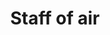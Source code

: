 ---
layout: item
title: Staff of air
item-id: 1381
datatable: true
id: 1381
name: "Staff of air"
members: false
lowalch: 600
highalch: 900
examine: "A Magical staff."
monsters:
  - id: 469
    name: "Killerwatt"
    members: true
    combat_level: 55
    wiki_url: "https://oldschool.runescape.wiki/w/Killerwatt#Attacking"
    drops:
      - quantity: "1"
        rarity: 0.014285714285714285
    image: "https://oldschool.runescape.wiki/images/thumb/3/3e/Killerwatt_%28Passive%29.png/250px-Killerwatt_%28Passive%29.png?7172c"
  - id: 1369
    name: "Air elemental"
    members: true
    combat_level: 34
    wiki_url: "https://oldschool.runescape.wiki/w/Air_elemental"
    drops:
      - quantity: "1"
        rarity: 0.015625
    image: "https://oldschool.runescape.wiki/images/thumb/0/06/Air_elemental.png/250px-Air_elemental.png?ad088"
  - id: 3694
    name: "Vampyre Juvinate"
    members: true
    combat_level: 54
    wiki_url: "https://oldschool.runescape.wiki/w/Vampyre_Juvinate#Level_54_(Meiyerditch/Darkmeyer)"
    drops:
      - quantity: "1"
        rarity: 0.0078125
    image: "https://oldschool.runescape.wiki/images/thumb/3/35/Vampyre_Juvinate.png/100px-Vampyre_Juvinate.png?57a02"
  - id: 4442
    name: "Vampyre Juvinate"
    members: true
    combat_level: 75
    wiki_url: "https://oldschool.runescape.wiki/w/Vampyre_Juvinate#Level_75"
    drops:
      - quantity: "1"
        rarity: 0.0078125
    image: "https://oldschool.runescape.wiki/images/thumb/3/35/Vampyre_Juvinate.png/100px-Vampyre_Juvinate.png?57a02"
  - id: 4443
    name: "Vampyre Juvinate"
    members: true
    combat_level: 50
    wiki_url: "https://oldschool.runescape.wiki/w/Vampyre_Juvinate#Level_50"
    drops:
      - quantity: "1"
        rarity: 0.0078125
    image: "https://oldschool.runescape.wiki/images/thumb/3/35/Vampyre_Juvinate.png/100px-Vampyre_Juvinate.png?57a02"
  - id: 5634
    name: "Vampyre Juvinate"
    members: true
    combat_level: 59
    wiki_url: "https://oldschool.runescape.wiki/w/Vampyre_Juvinate#Level_59"
    drops:
      - quantity: "1"
        rarity: 0.0078125
    image: "https://oldschool.runescape.wiki/images/thumb/3/35/Vampyre_Juvinate.png/100px-Vampyre_Juvinate.png?57a02"
  - id: 5635
    name: "Vampyre Juvinate"
    members: true
    combat_level: 90
    wiki_url: "https://oldschool.runescape.wiki/w/Vampyre_Juvinate#Level_90"
    drops:
      - quantity: "1"
        rarity: 0.0078125
    image: "https://oldschool.runescape.wiki/images/thumb/3/35/Vampyre_Juvinate.png/100px-Vampyre_Juvinate.png?57a02"
  - id: 5636
    name: "Vampyre Juvinate"
    members: true
    combat_level: 119
    wiki_url: "https://oldschool.runescape.wiki/w/Vampyre_Juvinate#Level_119"
    drops:
      - quantity: "1"
        rarity: 0.0078125
    image: "https://oldschool.runescape.wiki/images/thumb/3/35/Vampyre_Juvinate.png/100px-Vampyre_Juvinate.png?57a02"
  - id: 6449
    name: "Zombie"
    members: true
    combat_level: 40
    wiki_url: "https://oldschool.runescape.wiki/w/Zombie_(Tarn's_Lair)#Level_40"
    drops:
      - quantity: "1"
        rarity: 0.0234375
    image: "https://oldschool.runescape.wiki/images/thumb/1/1d/Zombie_%28Tarn%27s_Lair%2C_Level_40%29.png/150px-Zombie_%28Tarn%27s_Lair%2C_Level_40%29.png?f76c9"
  - id: 6450
    name: "Zombie"
    members: true
    combat_level: 42
    wiki_url: "https://oldschool.runescape.wiki/w/Zombie_(Tarn's_Lair)#Level_42"
    drops:
      - quantity: "1"
        rarity: 0.0234375
    image: "https://oldschool.runescape.wiki/images/thumb/1/1d/Zombie_%28Tarn%27s_Lair%2C_Level_40%29.png/150px-Zombie_%28Tarn%27s_Lair%2C_Level_40%29.png?f76c9"
  - id: 6451
    name: "Zombie"
    members: true
    combat_level: 47
    wiki_url: "https://oldschool.runescape.wiki/w/Zombie_(Tarn's_Lair)#Level_47"
    drops:
      - quantity: "1"
        rarity: 0.0234375
    image: "https://oldschool.runescape.wiki/images/thumb/1/1d/Zombie_%28Tarn%27s_Lair%2C_Level_40%29.png/150px-Zombie_%28Tarn%27s_Lair%2C_Level_40%29.png?f76c9"
  - id: 6452
    name: "Zombie"
    members: true
    combat_level: 50
    wiki_url: "https://oldschool.runescape.wiki/w/Zombie_(Tarn's_Lair)#Level_50"
    drops:
      - quantity: "1"
        rarity: 0.0234375
    image: "https://oldschool.runescape.wiki/images/thumb/1/1d/Zombie_%28Tarn%27s_Lair%2C_Level_40%29.png/150px-Zombie_%28Tarn%27s_Lair%2C_Level_40%29.png?f76c9"
  - id: 6453
    name: "Zombie"
    members: true
    combat_level: 56
    wiki_url: "https://oldschool.runescape.wiki/w/Zombie_(Tarn's_Lair)#Level_56"
    drops:
      - quantity: "1"
        rarity: 0.0234375
    image: "https://oldschool.runescape.wiki/images/thumb/1/1d/Zombie_%28Tarn%27s_Lair%2C_Level_40%29.png/150px-Zombie_%28Tarn%27s_Lair%2C_Level_40%29.png?f76c9"
  - id: 6454
    name: "Zombie"
    members: true
    combat_level: 61
    wiki_url: "https://oldschool.runescape.wiki/w/Zombie_(Tarn's_Lair)#Level_61"
    drops:
      - quantity: "1"
        rarity: 0.0234375
    image: "https://oldschool.runescape.wiki/images/thumb/1/1d/Zombie_%28Tarn%27s_Lair%2C_Level_40%29.png/150px-Zombie_%28Tarn%27s_Lair%2C_Level_40%29.png?f76c9"
  - id: 6455
    name: "Zombie"
    members: true
    combat_level: 67
    wiki_url: "https://oldschool.runescape.wiki/w/Zombie_(Tarn's_Lair)#Level_67"
    drops:
      - quantity: "1"
        rarity: 0.0234375
    image: "https://oldschool.runescape.wiki/images/thumb/1/1d/Zombie_%28Tarn%27s_Lair%2C_Level_40%29.png/150px-Zombie_%28Tarn%27s_Lair%2C_Level_40%29.png?f76c9"
  - id: 6456
    name: "Zombie"
    members: true
    combat_level: 70
    wiki_url: "https://oldschool.runescape.wiki/w/Zombie_(Tarn's_Lair)#Level_70"
    drops:
      - quantity: "1"
        rarity: 0.0234375
    image: "https://oldschool.runescape.wiki/images/thumb/1/1d/Zombie_%28Tarn%27s_Lair%2C_Level_40%29.png/150px-Zombie_%28Tarn%27s_Lair%2C_Level_40%29.png?f76c9"
  - id: 6457
    name: "Zombie"
    members: true
    combat_level: 72
    wiki_url: "https://oldschool.runescape.wiki/w/Zombie_(Tarn's_Lair)#Level_72"
    drops:
      - quantity: "1"
        rarity: 0.0234375
    image: "https://oldschool.runescape.wiki/images/thumb/1/1d/Zombie_%28Tarn%27s_Lair%2C_Level_40%29.png/150px-Zombie_%28Tarn%27s_Lair%2C_Level_40%29.png?f76c9"
  - id: 6458
    name: "Zombie"
    members: true
    combat_level: 76
    wiki_url: "https://oldschool.runescape.wiki/w/Zombie_(Tarn's_Lair)#Level_76"
    drops:
      - quantity: "1"
        rarity: 0.0234375
    image: "https://oldschool.runescape.wiki/images/thumb/1/1d/Zombie_%28Tarn%27s_Lair%2C_Level_40%29.png/150px-Zombie_%28Tarn%27s_Lair%2C_Level_40%29.png?f76c9"
  - id: 6459
    name: "Zombie"
    members: true
    combat_level: 80
    wiki_url: "https://oldschool.runescape.wiki/w/Zombie_(Tarn's_Lair)#Level_80"
    drops:
      - quantity: "1"
        rarity: 0.0234375
    image: "https://oldschool.runescape.wiki/images/thumb/1/1d/Zombie_%28Tarn%27s_Lair%2C_Level_40%29.png/150px-Zombie_%28Tarn%27s_Lair%2C_Level_40%29.png?f76c9"
  - id: 6460
    name: "Zombie"
    members: true
    combat_level: 85
    wiki_url: "https://oldschool.runescape.wiki/w/Zombie_(Tarn's_Lair)#Level_85"
    drops:
      - quantity: "1"
        rarity: 0.0234375
    image: "https://oldschool.runescape.wiki/images/thumb/1/1d/Zombie_%28Tarn%27s_Lair%2C_Level_40%29.png/150px-Zombie_%28Tarn%27s_Lair%2C_Level_40%29.png?f76c9"
  - id: 6461
    name: "Zombie"
    members: true
    combat_level: 86
    wiki_url: "https://oldschool.runescape.wiki/w/Zombie_(Tarn's_Lair)#Level_86"
    drops:
      - quantity: "1"
        rarity: 0.0234375
    image: "https://oldschool.runescape.wiki/images/thumb/1/1d/Zombie_%28Tarn%27s_Lair%2C_Level_40%29.png/150px-Zombie_%28Tarn%27s_Lair%2C_Level_40%29.png?f76c9"
  - id: 6462
    name: "Zombie"
    members: true
    combat_level: 90
    wiki_url: "https://oldschool.runescape.wiki/w/Zombie_(Tarn's_Lair)#Level_90"
    drops:
      - quantity: "1"
        rarity: 0.0234375
    image: "https://oldschool.runescape.wiki/images/thumb/1/1d/Zombie_%28Tarn%27s_Lair%2C_Level_40%29.png/150px-Zombie_%28Tarn%27s_Lair%2C_Level_40%29.png?f76c9"
  - id: 6463
    name: "Zombie"
    members: true
    combat_level: 95
    wiki_url: "https://oldschool.runescape.wiki/w/Zombie_(Tarn's_Lair)#Level_95"
    drops:
      - quantity: "1"
        rarity: 0.0234375
    image: "https://oldschool.runescape.wiki/images/thumb/1/1d/Zombie_%28Tarn%27s_Lair%2C_Level_40%29.png/150px-Zombie_%28Tarn%27s_Lair%2C_Level_40%29.png?f76c9"
  - id: 6464
    name: "Zombie"
    members: true
    combat_level: 98
    wiki_url: "https://oldschool.runescape.wiki/w/Zombie_(Tarn's_Lair)#Level_98"
    drops:
      - quantity: "1"
        rarity: 0.0234375
    image: "https://oldschool.runescape.wiki/images/thumb/1/1d/Zombie_%28Tarn%27s_Lair%2C_Level_40%29.png/150px-Zombie_%28Tarn%27s_Lair%2C_Level_40%29.png?f76c9"
  - id: 6465
    name: "Zombie"
    members: true
    combat_level: 100
    wiki_url: "https://oldschool.runescape.wiki/w/Zombie_(Tarn's_Lair)#Level_100"
    drops:
      - quantity: "1"
        rarity: 0.0234375
    image: "https://oldschool.runescape.wiki/images/thumb/1/1d/Zombie_%28Tarn%27s_Lair%2C_Level_40%29.png/150px-Zombie_%28Tarn%27s_Lair%2C_Level_40%29.png?f76c9"
  - id: 6466
    name: "Zombie"
    members: true
    combat_level: 81
    wiki_url: "https://oldschool.runescape.wiki/w/Zombie_(Tarn's_Lair)#Level_81"
    drops:
      - quantity: "1"
        rarity: 0.0234375
    image: "https://oldschool.runescape.wiki/images/thumb/1/1d/Zombie_%28Tarn%27s_Lair%2C_Level_40%29.png/150px-Zombie_%28Tarn%27s_Lair%2C_Level_40%29.png?f76c9"
---